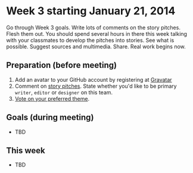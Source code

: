 # Week 3 starting January 21, 2014

Go through Week 3 goals. Write lots of comments on the story pitches. Flesh them out. You should spend several hours in there this week talking with your classmates to develop the pitches into stories. See what is possible. Suggest sources and multimedia. Share. Real work begins now.

## Preparation (before meeting)

1. Add an avatar to your GitHub account by registering at [Gravatar](http://en.gravatar.com/)
2. Comment on [story pitches](https://github.com/gotoplanb/jou4445c/issues?milestone=1&state=open). State whether you'd like to be primary `writer`, `editor` or `designer` on this team.
3. [Vote on your preferred theme](https://docs.google.com/forms/d/1Gvus-pNrKCR6czCi-v6RM4IR3jPLAOLFJmQSDoLnPGE/viewform).

## Goals (during meeting)

- TBD

## This week

- TBD

